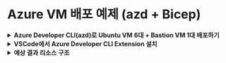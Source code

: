 # Azure VM 배포 예제 (azd + Bicep)

<details>
<summary><strong>Azure Developer CLI(azd)로 Ubuntu VM 6대 + Bastion VM 1대 배포하기</strong></summary>

## 사전 준비
- Azure CLI 설치: https://docs.microsoft.com/ko-kr/cli/azure/install-azure-cli
- Azure Developer CLI(azd) 설치: https://learn.microsoft.com/ko-kr/azure/developer/azure-developer-cli/install-azd
- (VSCode 권장) 확장: [Azure Developer CLI Extension](https://marketplace.visualstudio.com/items?itemName=ms-azuretools.azure-dev)

## 배포 방법

1. Azure 로그인
   ```bash
   az login
   ```
2. 리소스 그룹 생성 (예시)
   ```bash
   az group create --name rg-openinfradays-krc-01 --location koreacentral
   ```
3. (선택사항) SSH 키 생성 및 설정
   ```bash
   ./setup-ssh.sh
   ```
4. 배포 전 검증
   ```bash
   ./validate-deployment.sh
   ```
5. azd 프로젝트 초기화 (최초 1회)
   ```bash
   azd init
   ```
6. 배포
   ```bash
   azd up
   ```

## 아키텍처
- **Bastion VM**: Public IP를 가진 점프 서버 (SSH 접근 가능)
- **Worker VMs**: 6대의 Ubuntu VM (Private IP만, Bastion을 통해서만 접근 가능)
- **네트워크**: 동일한 VNet 내에서 통신
- **인증**: SSH 키 또는 패스워드 인증 지원

## Bastion VM 사용법
1. Bastion VM에 SSH 접속
   ```bash
   ssh azureuser@<bastion-public-ip>
   ```
2. Bastion에서 내부 VM들에 접속 (alias 사용)
   ```bash
   vm1  # openinfradays1 VM 접속
   vm2  # openinfradays2 VM 접속
   vm3  # openinfradays3 VM 접속
   vm4  # openinfradays4 VM 접속
   vm5  # openinfradays5 VM 접속
   vm6  # openinfradays6 VM 접속
   ```

## 옵션/파라미터
- **VM_NAME**: VM 이름 패턴 접두어 (예: openinfradays)
- **ADMIN_PASSWORD**: Ubuntu VM의 관리자 비밀번호 (SSH 키 미사용시)
  - 6-72자, 대문자/소문자/숫자/특수문자 중 최소 3가지 조합 필요
- **BASTION_PASSWORD**: Bastion VM의 관리자 비밀번호 (SSH 키 미사용시)
  - 6-72자, 대문자/소문자/숫자/특수문자 중 최소 3가지 조합 필요
- **SSH_PUBLIC_KEY**: SSH 공개키 (설정시 SSH 키 인증 사용, 비어있으면 패스워드 인증)

## 주요 azd 명령어
- 배포: `azd up`
- 삭제: `azd down`
- 상태 확인: `azd show`

## 헬퍼 스크립트
- **setup-ssh.sh**: SSH 키 생성 및 .env 파일 자동 설정
- **validate-deployment.sh**: 배포 전 설정 검증

## 환경 변수(.env) 설정
```env
ADMIN_PASSWORD=OpenInfraDays2025!        # Azure 복잡도 요구사항 충족 필요
BASTION_PASSWORD=OpenInfraDays2025!      # Azure 복잡도 요구사항 충족 필요
VM_NAME=openinfradays
AZURE_RESOURCE_GROUP=rg-openinfradays-krc-01
SSH_PUBLIC_KEY=ssh-rsa AAAAB3... # SSH 키 사용시 공개키 내용 (선택사항)
```

> **패스워드 복잡도 요구사항**
> - 6-72자 길이
> - 대문자, 소문자, 숫자, 특수문자 중 최소 3가지 조합 필수

</details>

<details>
<summary><strong>VSCode에서 Azure Developer CLI Extension 설치</strong></summary>

1. VSCode 좌측 Extensions(확장) 메뉴 클릭
2. 'Azure Developer CLI' 검색 후 설치
3. 명령 팔레트(Ctrl+Shift+P)에서 `azd` 관련 명령 실행 가능

</details>

<details>
<summary><strong>예상 결과 리소스 구조</strong></summary>

- **Virtual Network**: vnet-{VMNAME}-krc-01
- **Subnets**: 
  - default (10.0.0.0/24) - Worker VMs용
  - bastion-subnet (10.0.1.0/24) - Bastion VM용
- **Network Security Groups**: 
  - nsg-{VMNAME}-krc-01 (VNet 내부 SSH만 허용)
  - nsg-bastion-{VMNAME}-krc-01 (외부 SSH 허용)
- **VMs**: 
  - {VMNAME}1 ~ {VMNAME}6 (Ubuntu 20.04 LTS, Private IP)
  - {VMNAME}-bastion (Ubuntu 20.04 LTS, Public IP)
- **NICs**: {VMNAME}1-nic ~ {VMNAME}6-nic, {VMNAME}-bastion-nic
- **Public IP**: {VMNAME}-bastion-pip (Bastion VM용)

</details>
